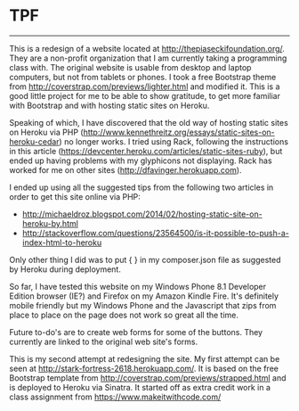 # TPF
---

This is a redesign of a website located at http://thepiaseckifoundation.org/.  They are a non-profit organization that I am currently taking a programming class with.  The original website is usable from desktop and laptop computers, but not from tablets or phones.  I took a free Bootstrap theme from http://coverstrap.com/previews/lighter.html and modified it.  This is a good little project for me to be able to show gratitude, to get more familiar with Bootstrap and with hosting static sites on Heroku.

Speaking of which, I have discovered that the old way of hosting static sites on Heroku via PHP (http://www.kennethreitz.org/essays/static-sites-on-heroku-cedar) no longer works.  I tried using Rack, following the instructions in this article (https://devcenter.heroku.com/articles/static-sites-ruby),  but ended up having problems with my glyphicons not displaying. Rack has worked for me on other sites (http://dfavinger.herokuapp.com).

I ended up using all the suggested tips from the following two articles in order to get this site online via PHP:

* http://michaeldroz.blogspot.com/2014/02/hosting-static-site-on-heroku-by.html
* http://stackoverflow.com/questions/23564500/is-it-possible-to-push-a-index-html-to-heroku

Only other thing I did was to put { } in my composer.json file as suggested by Heroku during deployment.

So far, I have tested this website on my Windows Phone 8.1 Developer Edition browser (IE?) and Firefox on my Amazon Kindle Fire.  It's definitely mobile friendly but my Windows Phone and the Javascript that zips from place to place on the page does not work so great all the time.

Future to-do's are to create web forms for some of the buttons.  They currently are linked to the original web site's forms.  

This is my second attempt at redesigning the site.  My first attempt can be seen at http://stark-fortress-2618.herokuapp.com/.  It is based on the free Bootstrap template from http://coverstrap.com/previews/strapped.html and is deployed to Heroku via Sinatra.  It started off as extra credit work in a class assignment from https://www.makeitwithcode.com/
